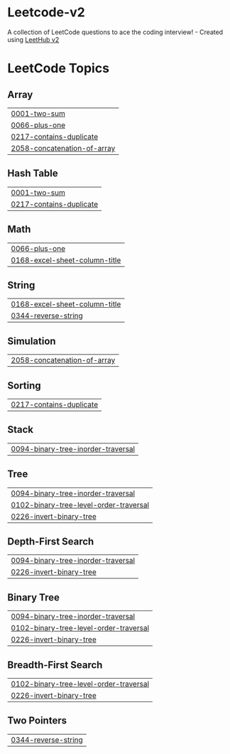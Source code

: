# Leetcode-v2
A collection of LeetCode questions to ace the coding interview! - Created using [LeetHub v2](https://github.com/arunbhardwaj/LeetHub-2.0)

<!---LeetCode Topics Start-->
# LeetCode Topics
## Array
|  |
| ------- |
| [0001-two-sum](https://github.com/kensac/Leetcode-v2/tree/master/0001-two-sum) |
| [0066-plus-one](https://github.com/kensac/Leetcode-v2/tree/master/0066-plus-one) |
| [0217-contains-duplicate](https://github.com/kensac/Leetcode-v2/tree/master/0217-contains-duplicate) |
| [2058-concatenation-of-array](https://github.com/kensac/Leetcode-v2/tree/master/2058-concatenation-of-array) |
## Hash Table
|  |
| ------- |
| [0001-two-sum](https://github.com/kensac/Leetcode-v2/tree/master/0001-two-sum) |
| [0217-contains-duplicate](https://github.com/kensac/Leetcode-v2/tree/master/0217-contains-duplicate) |
## Math
|  |
| ------- |
| [0066-plus-one](https://github.com/kensac/Leetcode-v2/tree/master/0066-plus-one) |
| [0168-excel-sheet-column-title](https://github.com/kensac/Leetcode-v2/tree/master/0168-excel-sheet-column-title) |
## String
|  |
| ------- |
| [0168-excel-sheet-column-title](https://github.com/kensac/Leetcode-v2/tree/master/0168-excel-sheet-column-title) |
| [0344-reverse-string](https://github.com/kensac/Leetcode-v2/tree/master/0344-reverse-string) |
## Simulation
|  |
| ------- |
| [2058-concatenation-of-array](https://github.com/kensac/Leetcode-v2/tree/master/2058-concatenation-of-array) |
## Sorting
|  |
| ------- |
| [0217-contains-duplicate](https://github.com/kensac/Leetcode-v2/tree/master/0217-contains-duplicate) |
## Stack
|  |
| ------- |
| [0094-binary-tree-inorder-traversal](https://github.com/kensac/Leetcode-v2/tree/master/0094-binary-tree-inorder-traversal) |
## Tree
|  |
| ------- |
| [0094-binary-tree-inorder-traversal](https://github.com/kensac/Leetcode-v2/tree/master/0094-binary-tree-inorder-traversal) |
| [0102-binary-tree-level-order-traversal](https://github.com/kensac/Leetcode-v2/tree/master/0102-binary-tree-level-order-traversal) |
| [0226-invert-binary-tree](https://github.com/kensac/Leetcode-v2/tree/master/0226-invert-binary-tree) |
## Depth-First Search
|  |
| ------- |
| [0094-binary-tree-inorder-traversal](https://github.com/kensac/Leetcode-v2/tree/master/0094-binary-tree-inorder-traversal) |
| [0226-invert-binary-tree](https://github.com/kensac/Leetcode-v2/tree/master/0226-invert-binary-tree) |
## Binary Tree
|  |
| ------- |
| [0094-binary-tree-inorder-traversal](https://github.com/kensac/Leetcode-v2/tree/master/0094-binary-tree-inorder-traversal) |
| [0102-binary-tree-level-order-traversal](https://github.com/kensac/Leetcode-v2/tree/master/0102-binary-tree-level-order-traversal) |
| [0226-invert-binary-tree](https://github.com/kensac/Leetcode-v2/tree/master/0226-invert-binary-tree) |
## Breadth-First Search
|  |
| ------- |
| [0102-binary-tree-level-order-traversal](https://github.com/kensac/Leetcode-v2/tree/master/0102-binary-tree-level-order-traversal) |
| [0226-invert-binary-tree](https://github.com/kensac/Leetcode-v2/tree/master/0226-invert-binary-tree) |
## Two Pointers
|  |
| ------- |
| [0344-reverse-string](https://github.com/kensac/Leetcode-v2/tree/master/0344-reverse-string) |
<!---LeetCode Topics End-->